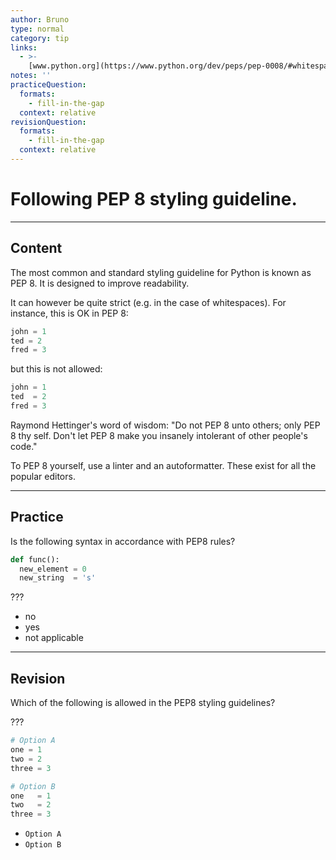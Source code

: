 ```yaml
---
author: Bruno
type: normal
category: tip
links:
  - >-
    [www.python.org](https://www.python.org/dev/peps/pep-0008/#whitespace-in-expressions-and-statements){website}
notes: ''
practiceQuestion:
  formats:
    - fill-in-the-gap
  context: relative
revisionQuestion:
  formats:
    - fill-in-the-gap
  context: relative
---
```


# Following PEP 8 styling guideline.


---

## Content

The most common and standard styling guideline for Python is known as PEP 8.
It is designed to improve readability.

It can however be quite strict (e.g. in the case of whitespaces).
For instance, this is OK in PEP 8:

```python
john = 1
ted = 2
fred = 3
```

but this is not allowed:

```python
john = 1
ted  = 2
fred = 3
```

Raymond Hettinger's word of wisdom:
"Do not PEP 8 unto others; only PEP 8 thy self.
Don't let PEP 8 make you insanely intolerant of other people's code."

To PEP 8 yourself, use a linter and an autoformatter. These
exist for all the popular editors.


---

## Practice

Is the following syntax in accordance with PEP8 rules?

```python
def func():
  new_element = 0
  new_string  = 's'
```

???

- no
- yes
- not applicable


---

## Revision

Which of the following is allowed in the PEP8 styling guidelines?

???

```python
# Option A
one = 1
two = 2
three = 3

# Option B
one   = 1
two   = 2
three = 3
```

- `Option A`
- `Option B`
